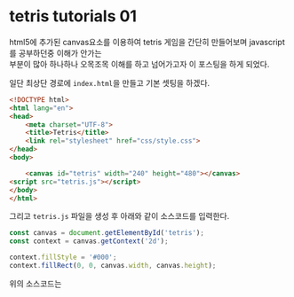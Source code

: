 # tetris tutorials 01

html5에 추가된 canvas요소를 이용하여 tetris 게임을 간단히 만들어보며 javascript를 공부하던중 이해가 안가는  
부분이 많아 하나하나 오목조목 이해를 하고 넘어가고자 이 포스팅을 하게 되었다.  

일단 최상단 경로에 `index.html`을 만들고 기본 셋팅을 하겠다.
```html
<!DOCTYPE html>
<html lang="en">
<head>
    <meta charset="UTF-8">
    <title>Tetris</title>
    <link rel="stylesheet" href="css/style.css">
</head>
<body>

    <canvas id="tetris" width="240" height="480"></canvas>
<script src="tetris.js"></script>
</body>
</html>
```   

그리고 `tetris.js` 파일을 생성 후 아래와 같이 소스코드를 입력한다.
```javascript
const canvas = document.getElementById('tetris');
const context = canvas.getContext('2d');

context.fillStyle = '#000';
context.fillRect(0, 0, canvas.width, canvas.height);
``` 
위의 소스코드는 
  


